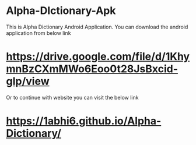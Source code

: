 # Alpha-DIctionary-Apk
This is Alpha Dictionary Android Application.
You can download the android application from below link
# https://drive.google.com/file/d/1KhymnBzCXmMWo6Eoo0t28JsBxcid-gIp/view

Or to continue with website you can visit the below link
# https://1abhi6.github.io/Alpha-Dictionary/
